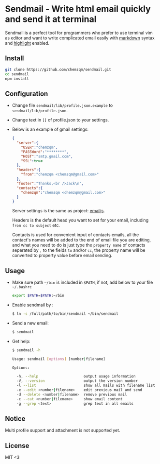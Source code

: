 # Sendmail - Write html email quickly and send it at terminal

  Sendmail is a perfect tool for programmers who prefer to use terminal vim as editor and want to write complicated email easily with [markdown](http://daringfireball.net/projects/markdown/syntax) syntax and [highlight](http://softwaremaniacs.org/soft/highlight/en/) enabled.

## Install
``` bash
git clone https://github.com/chemzqm/sendmail.git
cd sendmail
npm install
```

## Configuration
  
* Change file `sendmail/lib/profile.json.example` to
  `sendmail/lib/profile.json`.
* Change text in `[]` of profile.json to your settings.
* Below is an example of gmail settings:

  ``` json
  {
    "server":{
      "USER":"chemzqm", 
      "PASSWord":"********", 
      "HOST":"smtp.gmail.com", 
      "SSL":true
    },
    "headers":{
      "from":"chemzqm <chemzqm@gmail.com>"
    },
    "footer":"Thanks,<br />Jack\n",
    "contacts":{
      "chemzqm":"chemzqm <chemzqm@gmail.com>"
    }
  }
  ```
  Server settings is the same as project: [emailjs](https://github.com/eleith/emailjs).

  Headers is the default head you want to set for your email, including `from cc to subject` etc.

  Contacts is used for convenient input of contacts emails, all the contact's names will be added to the end of email file you are editing, and what you need to do is just type the `property name` of contacts seperated by `,` to the fields `to` and/or `cc`, the property name will be converted to property value before email sending.

## Usage

* Make sure path `~/bin` is included in `$PATH`, if not, add below to your file `~/.bashrc`

  ``` bash
  export $PATH=$PATH:~/bin
  ```

* Enable sendmail by :

  ``` bash
  $ ln -s /full/path/to/bin/sendmail ~/bin/sendmail
  ```

* Send a new email:

  ``` bash
  $ sendmail
  ```

* Get help:
  ``` bash
  $ sendmail -h

  Usage: sendmail [options] [number|filename]

  Options:

    -h, --help                     output usage information
    -V, --version                  output the version number
    -l --list                      show all mails with filename list subject
    -e --edit <number|filename>    edit previous mail and send
    -d --delete <number|filename>  remove previous mail
    -c --cat <number|filename>     show email content
    -g --grep <text>               grep text in all emails

  ```

## Notice

Multi profile support and attachment is not supported yet.

## License

MIT <3

